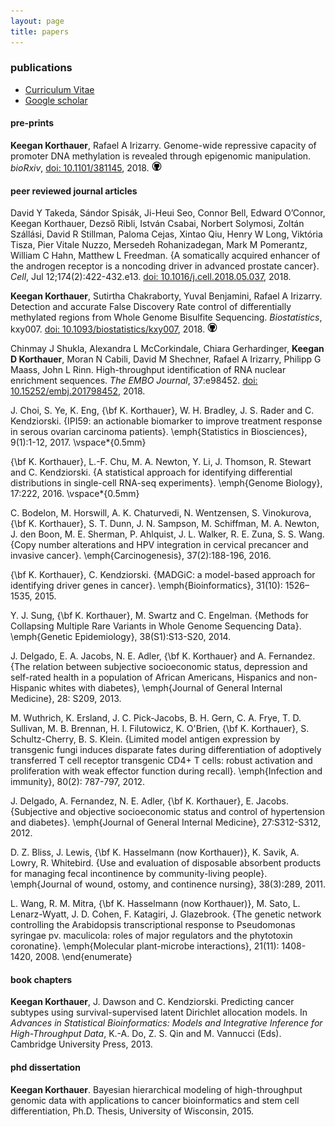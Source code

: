 ```yaml
---
layout: page
title: papers
---
```


<!-- Global site tag (gtag.js) - Google Analytics -->
<script async src="https://www.googletagmanager.com/gtag/js?id=UA-110175023-1"></script>
<script>
  window.dataLayer = window.dataLayer || [];
  function gtag(){dataLayer.push(arguments);}
  gtag('js', new Date());

  gtag('config', 'UA-110175023-1');
</script>

<script type='text/javascript' src='https://d1bxh8uas1mnw7.cloudfront.net/assets/embed.js'></script>

### publications

- [Curriculum Vitae](../cv-korthauer-academic.pdf)
- [Google scholar](https://scholar.google.com/citations?user=spd-KjUAAAAJ&hl=en)

#### pre-prints

**Keegan Korthauer**, Rafael A Irizarry. Genome-wide repressive capacity of promoter DNA methylation is revealed through epigenomic manipulation. *bioRxiv*, [doi: 10.1101/381145](https://doi.org/10.1101/381145), 2018. <a href="http://github.com/kdkorthauer/repressiveCapacity"><img src="../assets/img/github.png" title="GitHub logo"></a> <div data-badge-popover="right" data-badge-type="2" data-doi="https://doi.org/10.1101/381145" data-hide-no-mentions="true" class="altmetric-embed"></div>  

#### peer reviewed journal articles

David Y Takeda, Sándor Spisák, Ji-Heui Seo, Connor Bell, Edward O’Connor, Keegan Korthauer, Dezső Ribli, István Csabai, Norbert Solymosi, Zoltán Szállási, David R Stillman, Paloma Cejas, Xintao Qiu, Henry W Long, Viktória Tisza, Pier Vitale Nuzzo, Mersedeh Rohanizadegan, Mark M Pomerantz, William C Hahn, Matthew L Freedman. {A somatically acquired enhancer of the androgen receptor is a noncoding driver in advanced prostate cancer}. *Cell*, Jul 12;174(2):422-432.e13. [doi: 10.1016/j.cell.2018.05.037](https://doi.org/10.1016/j.cell.2018.05.037), 2018. 
<div data-badge-popover="right" data-badge-type="2" data-doi="https://doi.org/10.1016/j.cell.2018.05.037" data-hide-no-mentions="true" class="altmetric-embed"></div>  


**Keegan Korthauer**, Sutirtha Chakraborty, Yuval Benjamini, Rafael A Irizarry. Detection and accurate False Discovery Rate control of differentially methylated regions from Whole Genome Bisulfite Sequencing. *Biostatistics*, kxy007. [doi: 10.1093/biostatistics/kxy007](https://doi.org/10.1093/biostatistics/kxy007), 2018. <a href="http://github.com/kdkorthauer/dmrseqPaper"><img src="../assets/img/github.png" title="GitHub logo"></a> 
<div data-badge-popover="right" data-badge-type="2" data-doi="https://doi.org/10.1093/biostatistics/kxy007" data-hide-no-mentions="true" class="altmetric-embed"></div>  

Chinmay J Shukla, Alexandra L McCorkindale, Chiara Gerhardinger, **Keegan D Korthauer**, Moran N Cabili, David M Shechner, Rafael A Irizarry, Philipp G Maass, John L Rinn.
High-throughput identification of RNA nuclear enrichment sequences. *The EMBO Journal*, 37:e98452. [doi: 10.15252/embj.201798452](https://doi.org/10.15252/embj.201798452), 2018. 
<div data-badge-popover="right" data-badge-type="2" data-doi="https://doi.org/10.15252/embj.201798452" data-hide-no-mentions="true" class="altmetric-embed"></div>  

J. Choi, S. Ye, K. Eng, {\bf K. Korthauer}, W. H. Bradley, J. S. Rader  and C. Kendziorski. {IPI59: an actionable biomarker to improve treatment response in serous ovarian carcinoma patients}. \emph{Statistics in Biosciences}, 9(1):1-12, 2017. \vspace*{0.5mm}

{\bf K. Korthauer}, L.-F. Chu, M. A. Newton, Y. Li, J. Thomson, R. Stewart and C. Kendziorski. {A statistical approach for identifying differential distributions in single-cell RNA-seq experiments}. \emph{Genome Biology}, 17:222, 2016. \vspace*{0.5mm}

C. Bodelon, M. Horswill, A. K. Chaturvedi, N. Wentzensen, S. Vinokurova, {\bf K. Korthauer}, S. T. Dunn, J. N. Sampson, M. Schiffman, M. A. Newton, J. den Boon, M. E. Sherman, P. Ahlquist, J. L. Walker, R. E. Zuna, S. S. Wang. {Copy number alterations and HPV integration in cervical precancer and invasive cancer}. \emph{Carcinogenesis}, 37(2):188-196, 2016. 

{\bf K. Korthauer}, C. Kendziorski. {MADGiC: a model-based approach for identifying driver genes in cancer}. \emph{Bioinformatics}, 31(10): 1526–1535, 2015.

Y. J. Sung, {\bf K. Korthauer}, M. Swartz and C. Engelman. {Methods for Collapsing Multiple Rare Variants in Whole Genome Sequencing Data}. \emph{Genetic Epidemiology}, 38(S1):S13-S20, 2014.

J. Delgado, E. A. Jacobs, N. E. Adler, {\bf K. Korthauer} and A. Fernandez. {The relation between subjective socioeconomic status, depression and self-rated health in a population of African Americans, Hispanics and non-Hispanic whites with diabetes}, \emph{Journal of General Internal Medicine}, 28: S209, 2013.

M. Wuthrich, K. Ersland, J. C. Pick-Jacobs, B. H. Gern, C. A. Frye, T. D. Sullivan, M. B. Brennan, H. I. Filutowicz, K. O'Brien, {\bf K. Korthauer}, S. Schultz-Cherry, B. S. Klein. {Limited model antigen expression by transgenic fungi induces disparate fates during differentiation of adoptively transferred T cell receptor transgenic CD4+ T cells: robust activation and proliferation with weak effector function during recall}. \emph{Infection and immunity}, 80(2): 787-797, 2012.

J. Delgado, A. Fernandez, N. E. Adler, {\bf K. Korthauer}, E. Jacobs. {Subjective and objective socioeconomic status and control of hypertension and diabetes}. \emph{Journal of General Internal Medicine}, 27:S312-S312, 2012.

D. Z. Bliss, J. Lewis, {\bf K. Hasselmann (now Korthauer)}, K. Savik, A. Lowry, R. Whitebird. {Use and evaluation of disposable absorbent products for managing fecal incontinence by community-living people}. \emph{Journal of wound, ostomy, and continence nursing}, 38(3):289, 2011.

L. Wang, R. M. Mitra, {\bf K. Hasselmann (now Korthauer)}, M. Sato, L. Lenarz-Wyatt, J. D. Cohen, F. Katagiri, J. Glazebrook. {The genetic network controlling the Arabidopsis transcriptional response to Pseudomonas syringae pv. maculicola: roles of major regulators and the phytotoxin coronatine}. \emph{Molecular plant-microbe interactions}, 21(11): 1408-1420, 2008.
\end{enumerate}

#### book chapters

**Keegan Korthauer**, J. Dawson and C. Kendziorski. Predicting cancer subtypes using survival-supervised latent Dirichlet allocation models.  In *Advances in Statistical Bioinformatics: Models and Integrative Inference for High-Throughput Data*, K.-A. Do, Z. S. Qin and M. Vannucci (Eds). Cambridge University Press, 2013.

#### phd dissertation

**Keegan Korthauer**. Bayesian hierarchical modeling of high-throughput genomic data with applications to cancer bioinformatics and stem cell differentiation, Ph.D. Thesis, University of Wisconsin, 2015. 